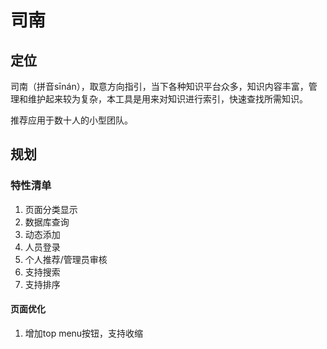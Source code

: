 # 司南

## 定位

司南（拼音sīnán），取意方向指引，当下各种知识平台众多，知识内容丰富，管理和维护起来较为复杂，本工具是用来对知识进行索引，快速查找所需知识。

推荐应用于数十人的小型团队。



## 规划

### 特性清单

1. 页面分类显示
2. 数据库查询
3. 动态添加
4. 人员登录
5. 个人推荐/管理员审核
6. 支持搜索
7. 支持排序

#### 页面优化
1. 增加top menu按钮，支持收缩